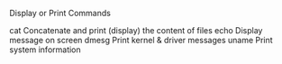 Display or Print Commands

cat Concatenate and print (display) the content of files
echo Display message on screen
dmesg Print kernel & driver messages
uname Print system information
